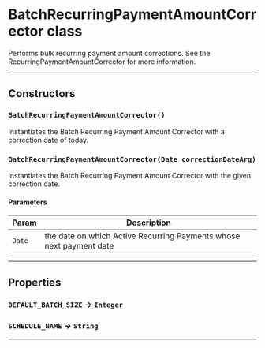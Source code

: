 # BatchRecurringPaymentAmountCorrector class

Performs bulk recurring payment amount corrections. 		See the RecurringPaymentAmountCorrector for more information.

---
## Constructors
### `BatchRecurringPaymentAmountCorrector()`

Instantiates the Batch Recurring Payment Amount Corrector 		with a correction date of today.
### `BatchRecurringPaymentAmountCorrector(Date correctionDateArg)`

Instantiates the Batch Recurring Payment Amount Corrector 		with the given correction date.
#### Parameters
|Param|Description|
|-----|-----------|
|`Date` |  the date on which Active Recurring Payments whose next payment date |

---
## Properties

### `DEFAULT_BATCH_SIZE` → `Integer`

### `SCHEDULE_NAME` → `String`

---
